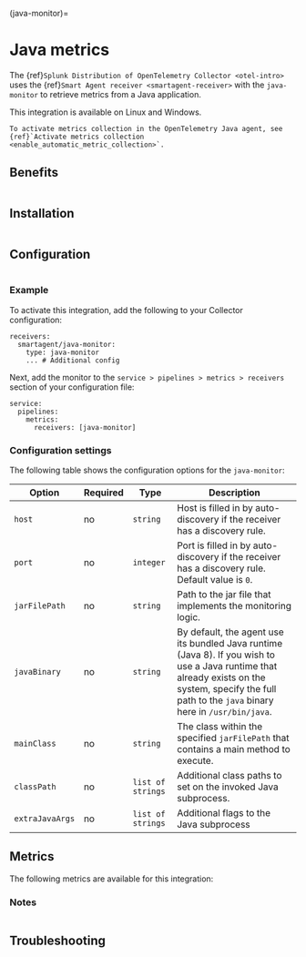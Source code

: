 (java-monitor)=

# Java metrics 

<meta name="Description" content="Use this Splunk Observability Cloud integration for the Java monitor. See benefits, install, configuration, and metrics">

The {ref}`Splunk Distribution of OpenTelemetry Collector <otel-intro>` uses the {ref}`Smart Agent receiver <smartagent-receiver>` with the `java-monitor` to retrieve metrics from a Java application.

This integration is available on Linux and Windows.

```{note}
To activate metrics collection in the OpenTelemetry Java agent, see {ref}`Activate metrics collection <enable_automatic_metric_collection>`.
```

## Benefits

```{include} /_includes/benefits.md
```

## Installation

```{include} /_includes/collector-installation.md
```

## Configuration

```{include} /_includes/configuration.md
```

### Example

To activate this integration, add the following to your Collector configuration:

```
receivers:
  smartagent/java-monitor:
    type: java-monitor
    ... # Additional config
```

Next, add the monitor to the `service > pipelines > metrics > receivers` section of your configuration file:

```
service:
  pipelines:
    metrics:
      receivers: [java-monitor]
```

### Configuration settings

The following table shows the configuration options for the `java-monitor`:

| Option | Required | Type | Description |
| --- | --- | --- | --- |
| `host` | no | `string` | Host is filled in by auto-discovery if the receiver has a discovery rule. |
| `port` | no | `integer` | Port is filled in by auto-discovery if the receiver has a discovery rule. Default value is `0`. |
| `jarFilePath` | no | `string` | Path to the jar file that implements the monitoring logic. |
| `javaBinary` | no | `string` | By default, the agent use its bundled Java runtime (Java 8). If you wish to use a Java runtime that already exists on the system, specify the full path to the `java` binary here in `/usr/bin/java`. |
| `mainClass` | no | `string` | The class within the specified `jarFilePath` that contains a main method to execute. |
| `classPath` | no | `list of strings` | Additional class paths to set on the invoked Java subprocess. |
| `extraJavaArgs` | no | `list of strings` | Additional flags to the Java subprocess |

## Metrics

The following metrics are available for this integration:

<div class="metrics-yaml" url="https://raw.githubusercontent.com/signalfx/integrations/main/java/metrics.yaml"></div>

### Notes

```{include} /_includes/metric-defs.md
```

## Troubleshooting

```{include} /_includes/troubleshooting.md
```

